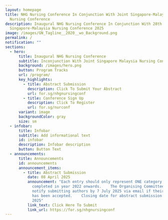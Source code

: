 ```yaml
---
layout: homepage
title: NHG Nursing Conference In Conjunction With Joint Singapore-Malaysia
  Nursing Conference
description: Inaugural NHG Nursing Conference In Conjunction With 28th Joint
  Singapore-Malaysia Nursing Conference 2025
image: /images/GN_Tagline__2020__wo_Background.png
permalink: /
notification: ""
sections:
  - hero:
      title: Inaugural NHG Nursing Conference
      subtitle: Inconjunction With Joint Singapore Malaysia Nursing Conference
      background: /images/hero.png
      button: Program Tracks
      url: /program/
      key_highlights:
        - title: Abstract Submission
          description: Click To Submit Your Abstract
          url: for.sg/nhgnursingconf
        - title: Conference Sign Up
          description: Click To Register
          url: for.sg/nurconf
      variant: image
      backgroundColor: gray
      size: sm
  - infobar:
      title: Infobar
      subtitle: Add informational text
      id: infobar
      description: Infobar description
      button: Button Text
  - announcements:
      title: Announcements
      id: announcements
      announcement_items:
        - title: Abstract Submission
          date: 08 April 2025
          announcement: "Each entry should only represent ONE category with projects
            completed in year 2022 onwards.    The Organising Committee will
            notify submitting authors by 7 July 2025 via email if their abstract
            has been accepted.    Closing date for abstract submission: 19 May
            2025"
          link_text: Click Here To Submit
          link_url: https://for.sg/nhgnursingconf
---
```

